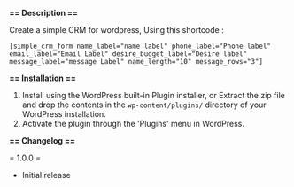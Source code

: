 **== Description ==**

Create a simple CRM for wordpress,
Using this shortcode :

`
[simple_crm_form name_label="name label" phone_label="Phone label" email_label="Email Label" desire_budget_label="Desire label" message_label="message Label" name_length="10" message_rows="3"]
`

**== Installation ==**

1. Install using the WordPress built-in Plugin installer, or Extract the zip file and drop the contents in the `wp-content/plugins/` directory of your WordPress installation.
2. Activate the plugin through the 'Plugins' menu in WordPress.

**== Changelog ==**

= 1.0.0 =
* Initial release

